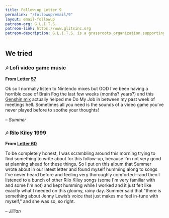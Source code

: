 ```yaml
---
title: Follow-up Letter 9
permalink: "/followup/email/9"
layout: email-followup
patreon-org: G.L.I.T.S.
patreon-link: https://www.glitsinc.org
patreon-description: G.L.I.T.S. is a grassroots organization supporting the LGBTQIA+ community by securing housing, healthcare, and other crucial forms of support.
---
```


## We tried

### 🎶 Lofi video game music

**From Letter [57](https://letterstosummer.com/57/)**

Ok so I normally listen to Nintendo mixes but GOD I've been having a horrible case of Brain Fog the last few weeks (months? years?) and this [Genshin mix](https://www.youtube.com/watch?v=wofB1wzyYYI&t=1193s) actually helped me Do My Job in between my past week of meetings hell. Sometimes all you need is the sounds of a video game you've never played before to soothe your thoughts!  

– *Summer*

### 🎶 Rilo Kiley 1999

**From [Letter 60](https://letterstosummer.com/60/)**

To be completely honest, I was scrambling around this morning trying to find something to write about for this follow-up, because I'm not very good at planning ahead for these things. So I put on this album that Summer wrote about in our latest letter and found myself humming along to songs I've never heard before and feeling very thoroughly comforted—and then I listened to a bunch of other Rilo Kiley songs (some I'm very familiar with and some I'm not) and kept humming while I worked and it just felt like exactly what I needed on this gloomy, rainy day. Summer said that "there is something about Jenny Lewis’s voice that just makes me feel in-tune with myself," and she was so, so right. 

– *Jillian*
